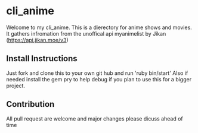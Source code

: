 # cli_anime
 Welcome to my cli_anime. This is a dierectory for anime shows and movies. It gathers infromation from the unoffical api myanimelist by Jikan (https://api.jikan.moe/v3)
 
 ## Install Instructions
 Just fork and clone this to your own git hub and run 'ruby bin/start'
 Also if needed install the gem pry to help debug if you plan to use this for a bigger project.
 
 ## Contribution
 
 All pull request are welcome and major changes please dicuss ahead of time
 

